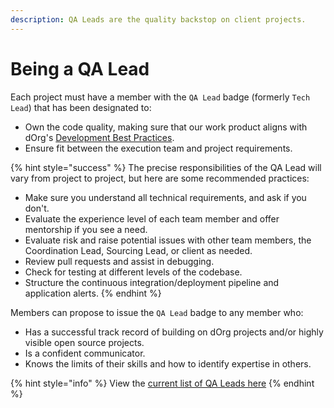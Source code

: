 ```yaml
---
description: QA Leads are the quality backstop on client projects.
---
```


# Being a QA Lead

Each project must have a member with the `QA Lead` badge (formerly `Tech Lead`) that has been designated to:

* Own the code quality, making sure that our work product aligns with dOrg's [Development Best Practices](../resources/best-practice-overview/).
* Ensure fit between the execution team and project requirements.

{% hint style="success" %}
The precise responsibilities of the QA Lead will vary from project to project, but here are some recommended practices:

* Make sure you understand all technical requirements, and ask if you don't.
* Evaluate the experience level of each team member and offer mentorship if you see a need.
* Evaluate risk and raise potential issues with other team members, the Coordination Lead, Sourcing Lead, or client as needed.
* Review pull requests and assist in debugging.
* Check for testing at different levels of the codebase.
* Structure the continuous integration/deployment pipeline and application alerts.
{% endhint %}

Members can propose to issue the `QA Lead` badge to any member who:

* Has a successful track record of building on dOrg projects and/or highly visible open source projects.
* Is a confident communicator.
* Knows the limits of their skills and how to identify expertise in others.

{% hint style="info" %}
View the [current list of QA Leads here](https://forum.dorg.tech/g/Tech-Lead)
{% endhint %}
